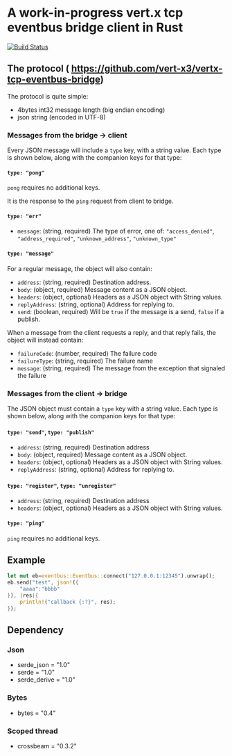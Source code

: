# A work-in-progress vert.x tcp eventbus bridge client in Rust

[![Build Status](https://travis-ci.org/another-s347/vertx-tcp-eventbus-bridge-client-rust.svg?branch=master)](https://travis-ci.org/another-s347/vertx-tcp-eventbus-bridge-client-rust)

## The protocol ( https://github.com/vert-x3/vertx-tcp-eventbus-bridge)

The protocol is quite simple:

* 4bytes int32 message length (big endian encoding)
* json string (encoded in UTF-8)

### Messages from the bridge -> client

Every JSON message will include a `type` key, with a string
value. Each type is shown below, along with the companion keys for
that type:

#### `type: "pong"`

`pong` requires no additional keys.

It is the response to the `ping` request from client to bridge.

####  `type: "err"`

* `message`: (string, required) The type of error, one of:
  `"access_denied"`, `"address_required"`, `"unknown_address"`,
  `"unknown_type"`

#### `type: "message"`

For a regular message, the object will also contain:

* `address`: (string, required) Destination address.
* `body`: (object, required) Message content as a JSON object.
* `headers`: (object, optional) Headers as a JSON object with String values.
* `replyAddress`: (string, optional) Address for replying to.
* `send`: (boolean, required) Will be `true` if the message is a send, `false` if a publish.

When a message from the client requests a reply, and that reply fails,
the object will instead contain:

* `failureCode`: (number, required) The failure code
* `failureType`: (string, required) The failure name
* `message`: (string, required) The message from the exception that signaled the failure

### Messages from the client -> bridge

The JSON object must contain a `type` key with a string value.  Each
type is shown below, along with the companion keys for that type:

#### `type: "send"`, `type: "publish"`

* `address`: (string, required) Destination address
* `body`: (object, required) Message content as a JSON object.
* `headers`: (object, optional) Headers as a JSON object with String values.
* `replyAddress`: (string, optional) Address for replying to.

#### `type: "register"`, `type: "unregister"`

* `address`: (string, required) Destination address
* `headers`: (object, optional) Headers as a JSON object with String values.

#### `type: "ping"`

`ping` requires no additional keys.

## Example

```rust
let mut eb=eventbus::Eventbus::connect("127.0.0.1:12345").unwrap();
eb.send("test", json!({
    "aaaa":"bbbb"
}), |res|{
    println!("callback {:?}", res);
});
```

## Dependency

### Json
* serde_json = "1.0"
* serde = "1.0"
* serde_derive = "1.0"

### Bytes
* bytes = "0.4"

### Scoped thread
* crossbeam = "0.3.2"
